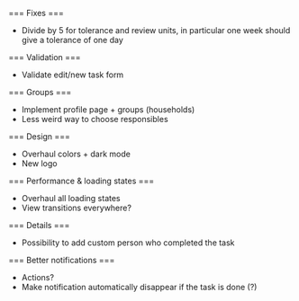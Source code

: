 === Fixes ===
- Divide by 5 for tolerance and review units, in particular one week should give
  a tolerance of one day

=== Validation ===
- Validate edit/new task form

=== Groups ===
- Implement profile page + groups (households)
- Less weird way to choose responsibles

=== Design ===
- Overhaul colors + dark mode
- New logo

=== Performance & loading states ===
- Overhaul all loading states
- View transitions everywhere?

=== Details ===
- Possibility to add custom person who completed the task

=== Better notifications ===
- Actions?
- Make notification automatically disappear if the task is done (?)
